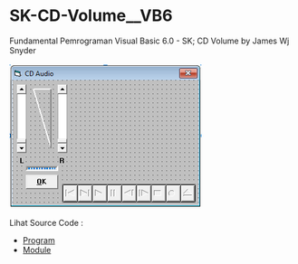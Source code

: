# SK-CD-Volume__VB6
Fundamental Pemrograman Visual Basic 6.0 - SK; CD Volume by James Wj Snyder<br><br>
<img src="https://github.com/RizkyKhapidsyah/SK-CD-Volume__VB6/blob/main/result/001.PNG"><br><br>
Lihat Source Code : <br>
- <a href="https://github.com/RizkyKhapidsyah/SK-CD-Volume__VB6/blob/main/Vol2.frm">Program</a><br>
- <a href="https://github.com/RizkyKhapidsyah/SK-CD-Volume__VB6/blob/main/Volume.bas">Module</a>
